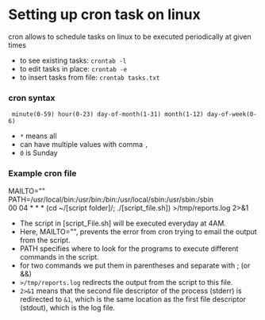 # Setting up cron task on linux
cron allows to schedule tasks on linux to be executed periodically at given times

* to see existing tasks: `crontab -l`
* to edit tasks in place: `crontab -e`
* to insert tasks from file: `crontab tasks.txt`

### cron syntax
` minute(0-59) hour(0-23) day-of-month(1-31) month(1-12) day-of-week(0-6)`

 - `*` means all
 - can have multiple values with comma `,`
 - `0` is Sunday

### Example cron file
MAILTO="" \
PATH=/usr/local/bin:/usr/bin:/bin:/usr/local/sbin:/usr/sbin:/sbin \
00 04 * * * (cd ~/[script folder]/; ./[script_file.sh]) >/tmp/reports.log 2>&1

 - The script in [script_File.sh] will be executed everyday at 4AM.
 - Here, MAILTO="", prevents the error from cron trying to email the output from
the script.
 - PATH specifies where to look for the programs to execute different commands in the script.
 - for two commands we put them in parentheses and separate with ; (or &&)
 - `>/tmp/reports.log` redirects the output from the script to this file.
 - `2>&1` means that the second file descriptor of the process (stderr) is redirected to
 `&1`, which is the same location as the first file descriptor (stdout), which
 is the log file.
